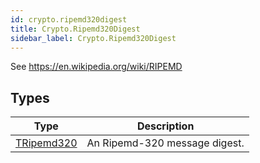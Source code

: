 ```yaml
---
id: crypto.ripemd320digest
title: Crypto.Ripemd320Digest
sidebar_label: Crypto.Ripemd320Digest
---
```




See <https://en.wikipedia.org/wiki/RIPEMD>


## Types
| Type | Description |
|---|---|
| [TRipemd320](../../crypto/crypto.ripemd320digest/tripemd320) | An Ripemd-320 message digest. |

